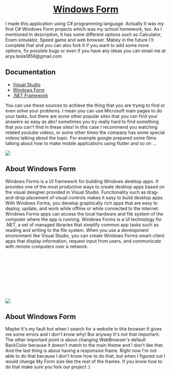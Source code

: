 <a href="https://learn.microsoft.com/en-us/dotnet/csharp/">
  <h1 align="center">
      Windows Form
  </h1>
</a>
I made this application using C# programming language. Actually It was my first C# Windows Form projects which was my school homework, too. As I mentioned In description, It has some different options such as Calculator, Exam simulator, Speed game and web browser. Mabey in the future I'll complete that and you can also fork It if you want to add some more options, fix possible bugs or even if you have any ideas you can email me at arya.tesla1856@gmail.com


## Documentation ###
* [Visual Studio](https://flutter.dev/get-started/](https://learn.microsoft.com/en-us/visualstudio/install/install-visual-studio?view=vs-2022))
* [Windows Form](https://flutter.dev/get-started/](https://learn.microsoft.com/en-us/dotnet/desktop/winforms/overview/?view=netdesktop-6.0))
* [.NET Framework](https://flutter.dev/get-started/](https://learn.microsoft.com/en-us/dotnet/desktop/winforms/overview/?view=netdesktop-6.0))

You can use these sources to achieve the thing that you are trying to find or even solve your problems. I mean you can use Microsoft main pages to do your tasks, but there are some other popular sites that you can find your answers as easy as abc! sometimes you try really hard to find something that you can't find in these sites! In this case I recommend you watching related youtube videos, or some other times the company has some special videos talking about the topic. For example google prepared some films talking about how to make mobile applications using flutter and so on ...

<img src="https://github.com/DarkCloud9000/Multifunction/blob/master/Picture/Poster.PNG">

## About Windows Form ###
Windows Forms is a UI framework for building Windows desktop apps. It provides one of the most productive ways to create desktop apps based on the visual designer provided in Visual Studio. Functionality such as drag-and-drop placement of visual controls makes it easy to build desktop apps. With Windows Forms, you develop graphically rich apps that are easy to deploy, update, and work while offline or while connected to the internet. Windows Forms apps can access the local hardware and file system of the computer where the app is running. Windows Forms is a UI technology for .NET, a set of managed libraries that simplify common app tasks such as reading and writing to the file system. When you use a development environment like Visual Studio, you can create Windows Forms smart-client apps that display information, request input from users, and communicate with remote computers over a network.

<img style="margin-top:140px;" src="https://github.com/DarkCloud9000/Multifunction/blob/master/Picture/Browser.PNG">

## About Windows Form ###
Maybe It's my fault but when I search for a website in this browser It gives me some errors and I don't know why! But anyway It's not that important. The other important point is about changing WebBrowser's default BackColor because It doesn't match to the main theme and I don't like that. And the last thing is about having a responsive frame. Right now I'm not able to do that because I don't know how to do that, but when I figured out I would change My Form size like the rest of the frames. If you know how to do that make sure you fork our project :)
